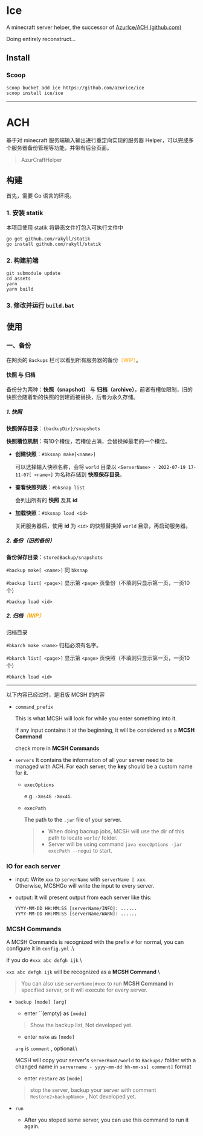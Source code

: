 # Ice

A minecraft server helper, the successor of [AzurIce/ACH (github.com)](https://github.com/AzurIce/ACH)

Doing entirely reconstruct...

## Install

### Scoop

```
scoop bucket add ice https://github.com/azurice/ice
scoop install ice/ice
```

---

# ACH

基于对 minecraft 服务端输入输出进行重定向实现的服务器 Helper，可以完成多个服务器备份管理等功能，并带有后台页面。

> AzurCraftHelper

## 构建

首先，需要 Go 语言的环境。

### 1. 安装 statik

本项目使用 statik 将静态文件打包入可执行文件中

```shell
go get github.com/rakyll/statik
go install github.com/rakyll/statik
```


### 2. 构建前端

```shell
git submodule update
cd assets
yarn
yarn build
```

### 3. 修改并运行 `build.bat`



## 使用

### 一、备份

在网页的 `Backups` 栏可以看到所有服务器的备份<font color="orange">（WIP）</font>。

#### 快照 与 归档

备份分为两种：**快照（snapshot）** 与 **归档（archive）**，前者有槽位限制，旧的快照会随着新的快照的创建而被替换，后者为永久存储。

##### 1. 快照

**快照保存目录**：`{backupDir}/snapshots`

**快照槽位机制**：有10个槽位，若槽位占满，会替换掉最老的一个槽位。

- **创建快照**：`#bksnap make[<name>]`

  可以选择输入快照名称，会将 `world` 目录以 `<ServerName> - 2022-07-19 17-11-07[ <name>]` 为名称存储到 **快照保存目录**。

- **查看快照列表**：`#bksnap list`

  会列出所有的 **快照** 及其 **id**

- **加载快照**：`#bksnap load <id>`

  关闭服务器后，使用 **id** 为 `<id>` 的快照替换掉 `world` 目录，再启动服务器。

##### 2. 备份（旧的备份）

**备份保存目录**：`storedBackup/snapshots`

`#backup make[ <name>]` 同 `bksnap`

`#backup list[ <page>]` 显示第 `<page>` 页备份（不填则只显示第一页，一页10个）

`#backup load <id>`

##### 2. 归档<font color="orange">（WIP）</font>

归档目录

`#bkarch make <name>` 归档必须有名字。

`#bkarch list[ <page>]` 显示第 `<page>` 页快照（不填则只显示第一页，一页10个）

`#bkarch load <id>`

---

以下内容已经过时，是旧版 MCSH 的内容

- `command_prefix`

    This is what MCSH will look for while you enter something into it.

    If any input contains it at the beginning, it will be considered as a **MCSH Command**

    check more in **MCSH Commands**

- `servers`
    It contains the information of all your server need to be managed with ACH.
    For each server, the **key** should be a custom name for it.

  - `execOptions`
    
    e.g. `-Xms4G -Xmx4G`.
    
  - `execPath`
    
    The path to the `.jar` file of your server.
    
    > - When doing bacnup jobs, MCSH will use the dir of this path to locate `world/` folder.
    > - Server will be using command `java execOptions -jar execPath --nogui` to start.

### IO for each server

- input:
    Write `xxx` to `serverName` with `serverName | xxx`.\
    Otherwise, MCSHGo will write the input to every server.
- output:
    It will present output from each server like this:

    ```
    YYYY-MM-DD HH:MM:SS [serverName/INFO]: ......
    YYYY-MM-DD HH:MM:SS [serverName/WARN]: ......
    ```

### MCSH Commands

A MCSH Commands is recognized with the prefix `#` for normal, you can configure it in `config.yml` .\

If you do `#xxx abc defgh ijk` \

`xxx abc defgh ijk` will be recognized as a **MCSH Command** \

> You can also use `serverName|#xxx` to run **MCSH Command** in specified server, or it will execute for every server.

- `backup [mode] [arg]`

  - enter ``(empty) as `[mode]`

  > Show the backup list, Not developed yet.

  - enter `make` as `[mode]`

  `arg` is `comment` , optional.\

  MCSH will copy your server's `serverRoot/world` to `Backups/` folder with a changed name in `servername - yyyy-mm-dd hh-mm-ss[ comment]` format

  - enter  `restore` as `[mode]`

  > stop the server, backup your server with comment `Restore2<backupName>` , Not developed yet.

- `run`
  - After you stoped some server, you can use this command to run it again.
